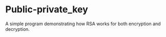 # Public-private_key
A simple program demonstrating how RSA works for both encryption and decryption.
